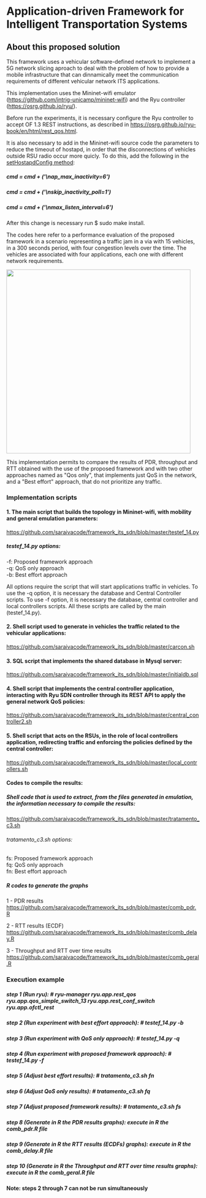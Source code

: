 # Application-driven Framework for Intelligent Transportation Systems

## About this proposed solution 

This framework uses a vehicular software-defined network to implement a 5G network slicing aproach to deal with the problem of how to provide a mobile infrastructure that can dinnamically meet the communication requirements of different vehicular network ITS applications.

This implementation uses the Mininet-wifi emulator (https://github.com/intrig-unicamp/mininet-wifi) and the Ryu controller (https://osrg.github.io/ryu/).

Before run the experiments, it is necessary configure the Ryu controller to accept OF 1.3 REST instructions, as described in https://osrg.github.io/ryu-book/en/html/rest_qos.html. 

It is also necessary to add in the Mininet-wifi source code the parameters to reduce the timeout of hostapd, in order that the disconnections of vehicles outside RSU radio occur more quicly. To do this, add the following in the [setHostapdConfig method](https://github.com/intrig-unicamp/mininet-wifi/blob/6d9d2466e5b345b5d8e5f5bce06637c968573b8a/mn_wifi/node.py#L1451):

##### cmd = cmd + ('\nap_max_inactivity=6')
##### cmd = cmd + ('\nskip_inactivity_poll=1')
##### cmd = cmd + ('\nmax_listen_interval=6')

After this change is necessary run $ sudo make install.

The codes here refer to a performance evaluation of the proposed framework in a scenario representing a traffic jam in a via with 15 vehicles, in a 300 seconds period, with four congestion levels over the time. The vehicles are associated with four applications, each one with different network requirements. 

<img src="https://github.com/saraivacode/framework_its_sdn/blob/master/experiment2.png" width="480">

This implementation permits to compare the results of PDR, throughput and RTT obtained with the use of the proposed framework and with two other approaches named as "Qos only", that implements just QoS in the network, and a "Best effort" approach, that do not prioritize any traffic.

### Implementation scripts

#### 1. The main script that builds the topology in Mininet-wifi, with mobility and general emulation parameters:
https://github.com/saraivacode/framework_its_sdn/blob/master/testef_14.py

##### testef_14.py options:

-f: Proposed framework approach   
-q: QoS only approach  
-b: Best effort approach   

All options require the script that will start applications traffic in vehicles. To use the -q option, it is necessary the database and Central Controller scripts. To use -f option, it is necessary the database, central controller and local controllers scripts. All these scripts are called by the main (testef_14.py).

#### 2. Shell script used to generate in vehicles the traffic related to the vehicular applications:
https://github.com/saraivacode/framework_its_sdn/blob/master/carcon.sh

#### 3. SQL script that implements the shared database in Mysql server:
https://github.com/saraivacode/framework_its_sdn/blob/master/initialdb.sql

#### 4. Shell script that implements the central controller application, interacting with Ryu SDN controller through its REST API to apply the general network QoS policies:
https://github.com/saraivacode/framework_its_sdn/blob/master/central_controller2.sh

#### 5. Shell script that acts on the RSUs, in the role of local controllers application, redirecting traffic and enforcing the policies defined by the central controller:
https://github.com/saraivacode/framework_its_sdn/blob/master/local_controllers.sh

#### Codes to compile the results:

##### Shell code that is used to extract, from the files generated in emulation, the information necessary to compile the results:
https://github.com/saraivacode/framework_its_sdn/blob/master/tratamento_c3.sh

###### tratamento_c3.sh options:

fs: Proposed framework approach   
fq: QoS only approach  
fn: Best effort approach

##### R codes to generate the graphs

1 - PDR results
https://github.com/saraivacode/framework_its_sdn/blob/master/comb_pdr.R

2 - RTT results (ECDF)
https://github.com/saraivacode/framework_its_sdn/blob/master/comb_delay.R

3 - Throughput and RTT over time results 
https://github.com/saraivacode/framework_its_sdn/blob/master/comb_geral.R

### Execution example

##### step 1 (Run ryu): # ryu-manager ryu.app.rest_qos ryu.app.qos_simple_switch_13 ryu.app.rest_conf_switch ryu.app.ofctl_rest

##### step 2 (Run experiment with best effort approach): # testef_14.py -b

##### step 3 (Run experiment with QoS only approach): # testef_14.py -q

##### step 4 (Run experiment with proposed framework approach): # testef_14.py -f

##### step 5 (Adjust best effort results): # tratamento_c3.sh fn

##### step 6 (Adjust QoS only results): # tratamento_c3.sh fq

##### step 7 (Adjust proposed framework results): # tratamento_c3.sh fs

##### step 8 (Generate in R the PDR results graphs): execute in R the comb_pdr.R file

##### step 9 (Generate in R the RTT results (ECDFs) graphs): execute in R the comb_delay.R file

##### step 10 (Generate in R the Throughput and RTT over time results graphs): execute in R the comb_geral.R file

#### Note: steps 2 through 7 can not be run simultaneously
